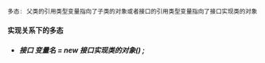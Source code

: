 ```java
多态: 父类的引用类型变量指向了子类的对象或者接口的引用类型变量指向了接口实现类的对象
```

#### 实现关系下的多态

* ##### 接口 变量名 = new 接口实现类的对象\(\) ;



